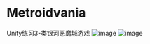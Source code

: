# Metroidvania
Unity练习3-类银河恶魔城游戏
![image](https://github.com/noobGuaTai/Metroidvania/assets/75893628/72ee956e-2f71-43da-9302-8b6095cccb88)
![image](https://github.com/noobGuaTai/Metroidvania/assets/75893628/add7cd16-626f-4038-a91e-17eef5334486)

